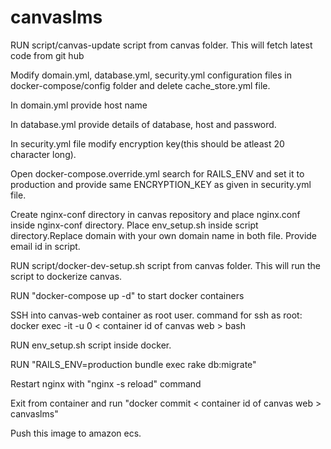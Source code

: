 # canvaslms


RUN script/canvas-update script from canvas folder. This will fetch latest code from git hub

Modify domain.yml, database.yml, security.yml configuration files in docker-compose/config folder and 
delete cache_store.yml file.

   In domain.yml provide host name

   In database.yml provide details of database, host and password.

   In security.yml file modify encryption key(this should be atleast 20 character long). 

Open docker-compose.override.yml search for RAILS_ENV and set it to production and provide same ENCRYPTION_KEY as given in security.yml file. 

Create nginx-conf directory in canvas repository and place nginx.conf inside nginx-conf directory.
Place env_setup.sh inside script directory.Replace domain with your own domain name in both file. Provide email id in script.

RUN script/docker-dev-setup.sh script from canvas folder. This will run the script to dockerize canvas.

RUN "docker-compose up -d" to start docker containers

SSH into canvas-web container as root user.
   command for ssh as root: docker exec -it -u 0 < container id of canvas web > bash

RUN env_setup.sh script inside docker.
 
RUN "RAILS_ENV=production bundle exec rake db:migrate"

Restart nginx with "nginx -s reload" command

Exit from container and run "docker commit < container id of canvas web > canvaslms"

Push this image to amazon ecs.

